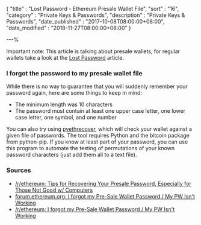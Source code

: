 {
"title"       : "Lost Password - Ethereum Presale Wallet File",
"sort"        : "16",
"category"    : "Private Keys & Passwords",
"description" : "Private Keys & Passwords",
"date_published" : "2017-10-08T08:00:00+08:00",
"date_modified"  : "2018-11-27T08:00:00+08:00"
}

---%

Important note: This article is talking about presale wallets, for regular wallets take a look at the [Lost Password](https://support.mycrypto.com/private-keys-passwords/lost-ethereum-wallet-password.html) article.

### I forgot the password to my presale wallet file

While there is no way to guarantee that you will suddenly remember your password again, here are some things to keep in mind:

- The minimum length was 10 characters
- The password must contain at least one upper case letter, one lower case letter, one symbol, and one number

You can also try using [pyethrecover](https://github.com/burjorjee/pyethrecover), which will check your wallet against a given file of passwords. The tool requires Python and the bitcoin package from python-pip. If you know at least part of your password, you can use this program to automate the testing of permutations of your known password characters (just add them all to a text file).

### Sources

*   [/r/ethereum: Tips for Recovering Your Presale Password, Especially for Those Not Good w/ Computers](https://www.reddit.com/r/ethereum/comments/46887p/tips_for_recovering_your_presale_password/)
*   [forum.ethereum.org: I forgot my Pre-Sale Wallet Password / My PW Isn't Working](https://forum.ethereum.org/discussion/3045/request-post-password-instructions-that-were-given-for-the-presale-last-year)
*   [/r/ethereum: I forgot my Pre-Sale Wallet Password / My PW Isn't Working](https://www.reddit.com/r/ethereum/comments/3g6aw0/i_lost_my_password_to_my_presale_wallet_admit_it/)

